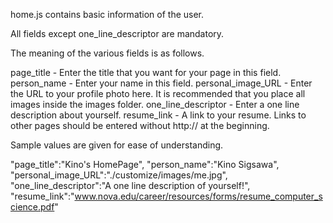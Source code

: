 home.js contains basic information of the user.

All fields except one_line_descriptor are mandatory.

The meaning of the various fields is as follows.

page_title - Enter the title that you want for your page in this field.
person_name - Enter your name in this field.
personal_image_URL - Enter the URL to your profile photo here. It is recommended that you place all images inside the images folder.
one_line_descriptor - Enter a one line description about yourself.
resume_link - A link to your resume. Links to other pages should be entered without http:// at the beginning.

Sample values are given for ease of understanding.

"page_title":"Kino's HomePage",
"person_name":"Kino Sigsawa",
"personal_image_URL":"./customize/images/me.jpg",
"one_line_descriptor":"A one line description of yourself!",
"resume_link":"www.nova.edu/career/resources/forms/resume_computer_science.pdf"